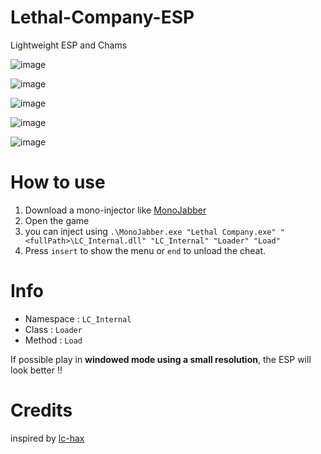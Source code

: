 # Lethal-Company-ESP
Lightweight ESP and Chams 

![image](https://github.com/1X14720f130x/Lethal-Company-ESP/assets/106280667/49c53e44-6245-4445-a0dd-fbc5b52b232d)

![image](https://github.com/1X14720f130x/Lethal-Company-ESP/assets/106280667/762ff069-be08-436a-97f1-59f63baa8bef)

![image](https://github.com/1X14720f130x/Lethal-Company-ESP/assets/106280667/b72aed06-42bb-4079-8ec1-6e382447fad4)

![image](https://github.com/1X14720f130x/Lethal-Company-ESP/assets/106280667/8d836d44-ce39-4ec1-9895-7b901278ff4b)

![image](https://github.com/1X14720f130x/Lethal-Company-ESP/assets/106280667/69eb9464-a0f2-4e73-8138-d1d7cc58ad23)

# How to use 

1. Download a mono-injector like [MonoJabber](https://github.com/AWilliams17/MonoJabber) 
2. Open the game
3. you can inject using `.\MonoJabber.exe "Lethal Company.exe" "<fullPath>\LC_Internal.dll" "LC_Internal" "Loader" "Load"`
4. Press `insert` to show the menu or `end` to unload the cheat. 

# Info 

- Namespace : `LC_Internal`
- Class : `Loader`
- Method : `Load`

If possible play in **windowed mode using a small resolution**, the ESP will look better !!


# Credits

inspired by [lc-hax](https://github.com/winstxnhdw/lc-hax)
